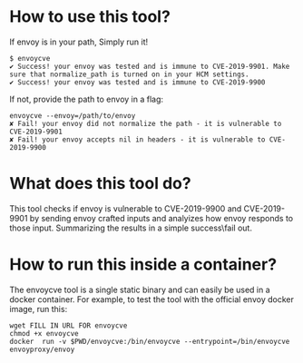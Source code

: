 # How to use this tool?

If envoy is in your path, Simply run it!
```
$ envoycve
✔ Success! your envoy was tested and is immune to CVE-2019-9901. Make sure that normalize_path is turned on in your HCM settings.
✔ Success! your envoy was tested and is immune to CVE-2019-9900
```

If not, provide the path to envoy in a flag:
```
envoycve --envoy=/path/to/envoy
✘ Fail! your envoy did not normalize the path - it is vulnerable to CVE-2019-9901
✘ Fail! your envoy accepts nil in headers - it is vulnerable to CVE-2019-9900
```

# What does this tool do?
This tool checks if envoy is vulnerable to CVE-2019-9900 and CVE-2019-9901 by sending envoy
crafted inputs and analyizes how envoy responds to those input. Summarizing the results in a
simple success\fail out.

# How to run this inside a container?
The envoycve tool is a single static binary and can easily be used in a docker container.
For example, to test the tool with the official envoy docker image, run this:
```
wget FILL IN URL FOR envoycve
chmod +x envoycve
docker  run -v $PWD/envoycve:/bin/envoycve --entrypoint=/bin/envoycve envoyproxy/envoy
```